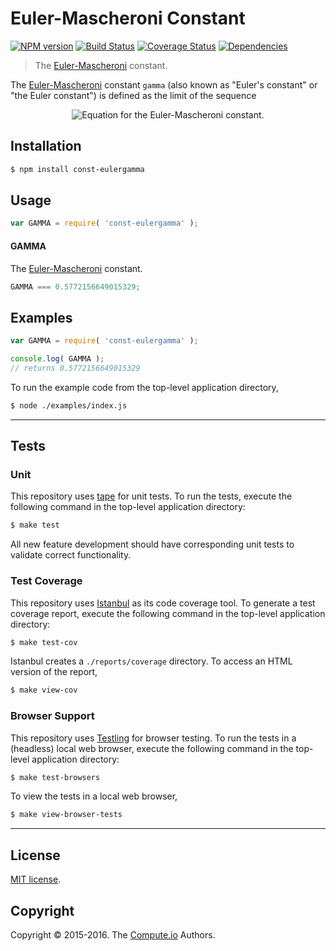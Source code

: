 Euler-Mascheroni Constant
===
[![NPM version][npm-image]][npm-url] [![Build Status][build-image]][build-url] [![Coverage Status][coverage-image]][coverage-url] [![Dependencies][dependencies-image]][dependencies-url]

> The [Euler-Mascheroni][eulergamma] constant.

The [Euler-Mascheroni][eulergamma] constant `gamma` (also known as "Euler's constant" or "the Euler constant") is defined as the limit of the sequence

<div class="equation" align="center" data-raw-text="\gamma = \lim_{n\to\infty} \left( \sum_{k=1}^n \frac{1}{k} - \ln n \right)" data-equation="eq:const_eulergamma">
	<img src="https://cdn.rawgit.com/const-io/eulergamma/03a49a9a31f1b486b6146864622113811f48d56a/docs/img/eqn.svg" alt="Equation for the Euler-Mascheroni constant.">
	<br>
</div>


## Installation

``` bash
$ npm install const-eulergamma
```


## Usage

``` javascript
var GAMMA = require( 'const-eulergamma' );
```

#### GAMMA

The [Euler-Mascheroni][eulergamma] constant.

``` javascript
GAMMA === 0.5772156649015329;
```


## Examples

``` javascript
var GAMMA = require( 'const-eulergamma' );

console.log( GAMMA );
// returns 0.5772156649015329
```

To run the example code from the top-level application directory,

``` bash
$ node ./examples/index.js
```


---
## Tests

### Unit

This repository uses [tape][tape] for unit tests. To run the tests, execute the following command in the top-level application directory:

``` bash
$ make test
```

All new feature development should have corresponding unit tests to validate correct functionality.


### Test Coverage

This repository uses [Istanbul][istanbul] as its code coverage tool. To generate a test coverage report, execute the following command in the top-level application directory:

``` bash
$ make test-cov
```

Istanbul creates a `./reports/coverage` directory. To access an HTML version of the report,

``` bash
$ make view-cov
```


### Browser Support

This repository uses [Testling][testling] for browser testing. To run the tests in a (headless) local web browser, execute the following command in the top-level application directory:

``` bash
$ make test-browsers
```

To view the tests in a local web browser,

``` bash
$ make view-browser-tests
```

<!-- [![browser support][browsers-image]][browsers-url] -->


---
## License

[MIT license](http://opensource.org/licenses/MIT).


## Copyright

Copyright &copy; 2015-2016. The [Compute.io][compute-io] Authors.


[npm-image]: http://img.shields.io/npm/v/const-eulergamma.svg
[npm-url]: https://npmjs.org/package/const-eulergamma

[build-image]: http://img.shields.io/travis/const-io/eulergamma/master.svg
[build-url]: https://travis-ci.org/const-io/eulergamma

[coverage-image]: https://img.shields.io/codecov/c/github/const-io/eulergamma/master.svg
[coverage-url]: https://codecov.io/github/const-io/eulergamma?branch=master

[dependencies-image]: http://img.shields.io/david/const-io/eulergamma.svg
[dependencies-url]: https://david-dm.org/const-io/eulergamma

[dev-dependencies-image]: http://img.shields.io/david/dev/const-io/eulergamma.svg
[dev-dependencies-url]: https://david-dm.org/dev/const-io/eulergamma

[github-issues-image]: http://img.shields.io/github/issues/const-io/eulergamma.svg
[github-issues-url]: https://github.com/const-io/eulergamma/issues

[tape]: https://github.com/substack/tape
[istanbul]: https://github.com/gotwarlost/istanbul
[testling]: https://ci.testling.com

[eulergamma]: http://mathworld.wolfram.com/Euler-MascheroniConstant.html
[compute-io]: https://github.com/compute-io
